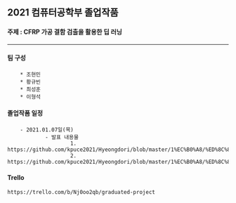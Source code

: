 ## 2021 컴퓨터공학부 졸업작품   
#### 주제 : CFRP 가공 결함 검출을 활용한 딥 러닝   
***   

#### 팀 구성   
		* 조현민   
		* 황규빈   		
		* 최성훈   
		* 이형석   

#### 졸업작품 일정   
		- 2021.01.07일(목)   
				- 발표 내용물   
						1. https://github.com/kpuce2021/Hyeongdori/blob/master/1%EC%B0%A8/%ED%8C%80%ED%98%95%EB%8F%8C%EC%9D%B4_1%EC%B0%A8%EC%A0%9C%EC%95%88%EC%84%9C.pptx   
						2. https://github.com/kpuce2021/Hyeongdori/blob/master/1%EC%B0%A8/%ED%8C%80%ED%98%95%EB%8F%8C%EC%9D%B4_%EC%A2%85%ED%95%A9%EC%84%A4%EA%B3%84_%EA%B3%84%ED%9A%8D%EC%84%9C.hwp


#### Trello
	https://trello.com/b/Nj0oo2qb/graduated-project
